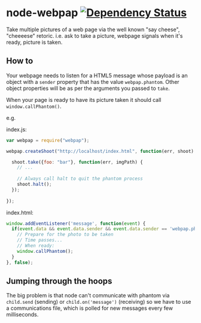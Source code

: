 node-webpap [![Dependency Status](https://david-dm.org/alanshaw/node-webpap.png)](https://david-dm.org/alanshaw/node-webpap)
===

Take multiple pictures of a web page via the well known "say cheese", "cheeeese" retoric. i.e. ask to take a picture, webpage signals when it's ready, picture is taken.

How to
---

Your webpage needs to listen for a HTML5 message whose payload is an object with a `sender` property that has the value `webpap.phantom`. Other object properties will be as per the arguments you passed to `take`.

When your page is ready to have its picture taken it should call `window.callPhantom()`.

e.g.

index.js:

```javascript
var webpap = require("webpap");

webpap.createShoot("http://localhost/index.html", function(err, shoot) {

  shoot.take({foo: "bar"}, function(err, imgPath) {
    // ...
    
    // Always call halt to quit the phantom process
    shoot.halt();
  });
  
});
```

index.html:

```javascript
window.addEventListener('message', function(event) {
  if(event.data && event.data.sender && event.data.sender == 'webpap.phantom') {
    // Prepare for the photo to be taken
    // Time passes...
    // When ready:
    window.callPhantom();
  }
}, false);
```


Jumping through the hoops
---

The big problem is that node can't communicate with phantom via `child.send` (sending) or `child.on('message')` (receiving) so we have to use a communications file, which is polled for new messages every few milliseconds.